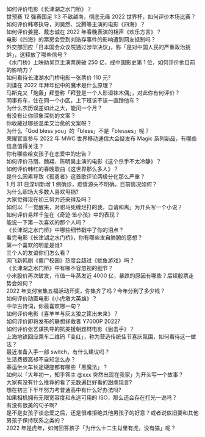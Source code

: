 如何评价电影《长津湖之水门桥》？  
世预赛 12 强赛国足 1:3 不敌越南，彻底无缘 2022 世界杯，如何评价本场比赛？  
如何评价韩寒执导，刘昊然、沈腾等主演的电影《四海》？  
如何评价姜昆、戴志诚在 2022 年春晚表演的相声《欢乐方言》？  
电影《四海》的票房会受到刘浩存事件的影响遭到网友抵制吗？  
外交部回应「日本国会众议院通过涉华决议」，称「是对中国人民的严重政治挑衅」，这释放了哪些信号？  
《水门桥》上映助吴京主演票房破 250 亿，成中国影史第 1 位，如何评价他目前的影响力？  
如何看待长津湖水门桥电影一张票价 110 元?  
刘谦在 2022 年拜年纪中的魔术是什么原理？  
马斯克又「炮轰」拜登称「拜登是一个人形湿袜木偶」，对此你有何评价？  
同事有车，住在同一个小区，上下班该不该一直蹭他车？  
为什么农历误差如此之大，能闰一个月？  
有没有让你印象深刻的文案？  
你收藏过哪些温柔又治愈的文案呀？  
为什么「God bless you」的「bless」不是「blesses」呢？  
荣耀官宣参与 2022 年 MWC 世界移动通信大会疑发布 Magic 系列新品，有哪些信息值得关注？  
你有哪些给女孩子在恋爱中的忠告？  
如何评价马丽、魏翔、陈明昊主演的电影《这个杀手不太冷静》？  
如何评价韩红的春晚歌曲《这世界那么多人》？  
是什么因素导致《孤勇者》这首歌评论两极分化那么严重？  
1 月 31 日深圳新增 1 例确诊，疫情源头不明确，目前情况如何？  
为什么职场大多数人喜欢甩锅?  
大家觉得现在初三努力还来得及吗？  
如何以「一觉醒来，对驸马死缠烂打的我，自请和离」为开头写一个小说？  
如何评价易烊千玺在《奇迹·笨小孩》中的表现？  
能说一下第一次喜欢的那个人吗？  
《长津湖之水门桥》中哪些细节戳中了你的泪点？  
看完电影《长津湖之水门桥》，你有哪些发自肺腑的感想？  
第一个喜欢的明星是谁?  
三个人的友谊你们怎么看？  
网飞新韩剧《僵尸校园》热度会超过《鱿鱼游戏》吗？  
《长津湖之水门桥》中有哪不容忽视的细节？  
小米股价再次破发，市值一年蒸发近 4000 亿，暴跌的原因有哪些？后续股票走势会如何？  
2022 年支付宝集五福活动开奖，你集齐了吗？今年分到了多少钱？  
如何评价动画电影《小虎墩大英雄》？  
中华古诗词，你最喜欢哪一句？  
如何评价电影《喜羊羊与灰太狼之筐出未来》？  
如何评价即将发布的联想拯救者 Y7000P 2022?  
如何评价张艺谋执导的抗美援朝题材电影《狙击手》？  
上海地铁回应乘车二维码「变红」，称为营造传统佳节喜庆氛围，如何看待这一做法？  
最近准备入手一部 switch，有什么建议吗？  
生活费很高却不自知怎么办？  
春运坐火车长途硬座都有哪些「黑魔法」？  
如何以「大年初一，知乎答主 @xxx 突然出现在我家」为开头写一个故事？  
大家有没有什么推荐的看了无数遍巨好看的甜虐现言?  
想在初三下半年努力考普通高中有什么好办法吗?  
如果相机拥有无限宽容度和永远可用的 ISO，那么还会存在打光一说吗？  
有没有很美的句子啊?  
是不是女孩子谈恋爱之后，还是很难拒绝其他男孩子的好意？或者说依旧要和其他男孩子保持联系之类的？  
2022 年是虎年，如何回答孩子「为什么十二生肖里有虎，没有猫」呢？  
